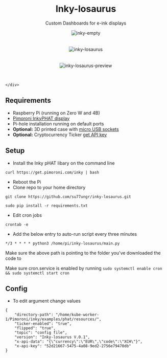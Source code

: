 
  <div align="center">
  
  #  Inky-losaurus 
   Custom Dashboards for e-ink displays
  </div>
 
 <div align="center">
 
![inky-empty](https://user-images.githubusercontent.com/69374354/190515213-0754d728-cc06-440f-adb7-18ff0a2a1e2f.png)
<br><br>
<br>
![inky-losaurus](https://user-images.githubusercontent.com/69374354/190515235-84974961-f46f-4417-b627-bd83541c6267.png)
<br><br><br>
![inky-losaurus-preview](https://user-images.githubusercontent.com/69374354/190515533-cacd056c-9dad-4c64-90dc-4896bcd49cf8.png)
<br>
  </h3>

   </div>
   
<br> 

    </div>
  
 
## Requirements

  
- Raspberry Pi (running on Zero W and 4B)
- [Pimoroni InkyPHAT display](https://shop.pimoroni.com/products/inky-phat?variant=12549254938707)
- Pi-hole installation running on default ports
- **Optional:** 3D printed case with [micro USB sockets](https://www.aliexpress.com/item/4000484202812.html)
- **Optional:** Cryptocurrency Ticker <a href="https://www.livecoinwatch.com/tools/api#try">get API key</a>


## Setup
- Install the Inky pHAT libary on the command line
```
curl https://get.pimoroni.com/inky | bash
```
- Reboot the Pi
- Clone repo to your home directory
```
git clone https://github.com/su77ungr/inky-losaurus.git

sudo pip install -r requirements.txt

```
- Edit cron jobs
```
crontab -e
```
- Add the below entry to auto-run script every three minutes
```
*/3 * * * * python3 /home/pi/inky-losaurus/main.py
```
Make sure the above path is pointing to the folder you've downloaded the code to

Make sure cron.service is enabled by running  `sudo systemctl enable cron && sudo systemctl start cron`
## Config
- To edit argument change values 


```
{
    "directory-path": "/home/kube-worker-1/Pimoroni/inky/examples/phat/resources/",
    "ticker-enabled": "true",
    "flipped": "true",
    "topic": "config file",
    "version": "Inky-losaurus V.0.1",
    "x-api-data": "{\"currency\":\"EUR\",\"code\":\"XCH\"}",
    "x-api-key": "52d21667-5475-4a08-9ed2-2756e79470db"
}
```
